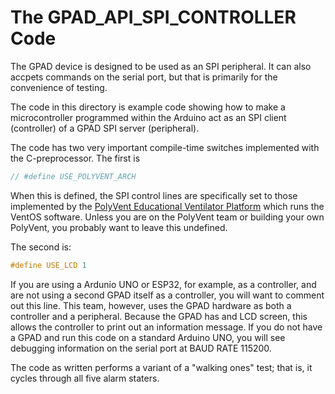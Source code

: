 # The GPAD_API_SPI_CONTROLLER Code

The GPAD device is designed to be used as an SPI peripheral. It can also accpets commands on the serial port, but that
is primarily for the convenience of testing.

The code in this directory is example code showing how to make a microcontroller programmed within the Arduino
act as an SPI client (controller) of a GPAD SPI server (peripheral).

The code has two very important compile-time switches implemented with the C-preprocessor. The first is
```C++
// #define USE_POLYVENT_ARCH
```
When this is defined, the SPI control lines are specifically set to those implemented by the 
[PolyVent Educational Ventilator Platform](https://www.pubinv.org/polyvent-educational-platform/)
which runs the VentOS software. Unless you are on the PolyVent team or building your own PolyVent, 
you probably want to leave this undefined.

The second is:
```C++
#define USE_LCD 1
```

If you are using a Ardunio UNO or ESP32, for example, as a controller, and are not using a second GPAD itself as 
a controller, you will want to comment out this line. This team, however, uses the GPAD hardware as both
a controller and a peripheral. Because the GPAD has and LCD screen, this allows the controller to print out
an information message. If you do not have a GPAD and run this code on a standard Arduino UNO, you will see
debugging information on the serial port at BAUD RATE 115200. 

The code as written performs a variant of a "walking ones" test; that is, it cycles through all five alarm staters.
